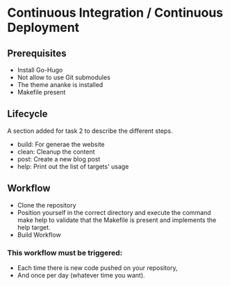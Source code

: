 ﻿# Continuous Integration / Continuous Deployment

## Prerequisites

-   Install Go-Hugo
-   Not allow to use Git submodules
-   The theme ananke is installed
-   Makefile present

## Lifecycle

A section added for task 2 to describe the different steps.

-   build: For generae the website
-   clean: Cleanup the content
-   post: Create a new blog post
-   help: Print out the list of targets' usage

## Workflow

-   Clone the repository
-   Position yourself in the correct directory and execute the command make help to validate that the Makefile is present and implements the help target.
-   Build Workflow

### This workflow must be triggered:

-   Each time there is new code pushed on your repository,
-   And once per day (whatever time you want).
